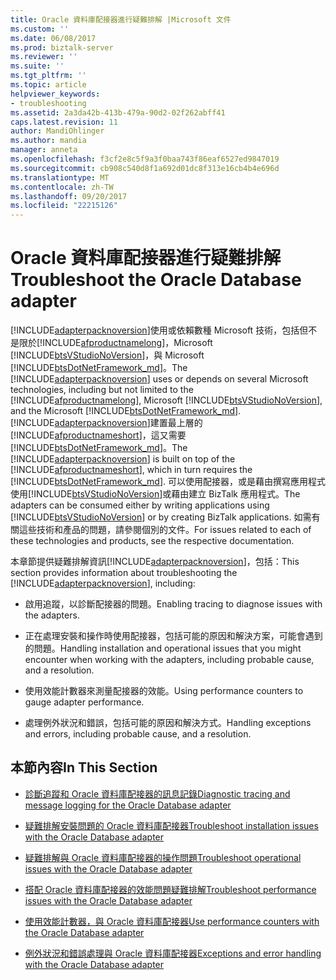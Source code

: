 ```yaml
---
title: Oracle 資料庫配接器進行疑難排解 |Microsoft 文件
ms.custom: ''
ms.date: 06/08/2017
ms.prod: biztalk-server
ms.reviewer: ''
ms.suite: ''
ms.tgt_pltfrm: ''
ms.topic: article
helpviewer_keywords:
- troubleshooting
ms.assetid: 2a3da42b-413b-479a-90d2-02f262abff41
caps.latest.revision: 11
author: MandiOhlinger
ms.author: mandia
manager: anneta
ms.openlocfilehash: f3cf2e8c5f9a3f0baa743f86eaf6527ed9847019
ms.sourcegitcommit: cb908c540d8f1a692d01dc8f313e16cb4b4e696d
ms.translationtype: MT
ms.contentlocale: zh-TW
ms.lasthandoff: 09/20/2017
ms.locfileid: "22215126"
---
```

# <a name="troubleshoot-the-oracle-database-adapter"></a><span data-ttu-id="3655e-102">Oracle 資料庫配接器進行疑難排解</span><span class="sxs-lookup"><span data-stu-id="3655e-102">Troubleshoot the Oracle Database adapter</span></span>
<span data-ttu-id="3655e-103">[!INCLUDE[adapterpacknoversion](../../includes/adapterpacknoversion-md.md)]使用或依賴數種 Microsoft 技術，包括但不是限於[!INCLUDE[afproductnamelong](../../includes/afproductnamelong-md.md)]，Microsoft [!INCLUDE[btsVStudioNoVersion](../../includes/btsvstudionoversion-md.md)]，與 Microsoft [!INCLUDE[btsDotNetFramework_md](../../includes/btsdotnetframework-md.md)]。</span><span class="sxs-lookup"><span data-stu-id="3655e-103">The [!INCLUDE[adapterpacknoversion](../../includes/adapterpacknoversion-md.md)] uses or depends on several Microsoft technologies, including but not limited to the [!INCLUDE[afproductnamelong](../../includes/afproductnamelong-md.md)], Microsoft [!INCLUDE[btsVStudioNoVersion](../../includes/btsvstudionoversion-md.md)], and the Microsoft [!INCLUDE[btsDotNetFramework_md](../../includes/btsdotnetframework-md.md)].</span></span> <span data-ttu-id="3655e-104">[!INCLUDE[adapterpacknoversion](../../includes/adapterpacknoversion-md.md)]建置最上層的[!INCLUDE[afproductnameshort](../../includes/afproductnameshort-md.md)]，這又需要[!INCLUDE[btsDotNetFramework_md](../../includes/btsdotnetframework-md.md)]。</span><span class="sxs-lookup"><span data-stu-id="3655e-104">The [!INCLUDE[adapterpacknoversion](../../includes/adapterpacknoversion-md.md)] is built on top of the [!INCLUDE[afproductnameshort](../../includes/afproductnameshort-md.md)], which in turn requires the [!INCLUDE[btsDotNetFramework_md](../../includes/btsdotnetframework-md.md)].</span></span> <span data-ttu-id="3655e-105">可以使用配接器，或是藉由撰寫應用程式使用[!INCLUDE[btsVStudioNoVersion](../../includes/btsvstudionoversion-md.md)]或藉由建立 BizTalk 應用程式。</span><span class="sxs-lookup"><span data-stu-id="3655e-105">The adapters can be consumed either by writing applications using [!INCLUDE[btsVStudioNoVersion](../../includes/btsvstudionoversion-md.md)] or by creating BizTalk applications.</span></span> <span data-ttu-id="3655e-106">如需有關這些技術和產品的問題，請參閱個別的文件。</span><span class="sxs-lookup"><span data-stu-id="3655e-106">For issues related to each of these technologies and products, see the respective documentation.</span></span>  
  
 <span data-ttu-id="3655e-107">本章節提供疑難排解資訊[!INCLUDE[adapterpacknoversion](../../includes/adapterpacknoversion-md.md)]，包括：</span><span class="sxs-lookup"><span data-stu-id="3655e-107">This section provides information about troubleshooting the [!INCLUDE[adapterpacknoversion](../../includes/adapterpacknoversion-md.md)], including:</span></span>  
  
-   <span data-ttu-id="3655e-108">啟用追蹤，以診斷配接器的問題。</span><span class="sxs-lookup"><span data-stu-id="3655e-108">Enabling tracing to diagnose issues with the adapters.</span></span>  
  
-   <span data-ttu-id="3655e-109">正在處理安裝和操作時使用配接器，包括可能的原因和解決方案，可能會遇到的問題。</span><span class="sxs-lookup"><span data-stu-id="3655e-109">Handling installation and operational issues that you might encounter when working with the adapters, including probable cause, and a resolution.</span></span>  
  
-   <span data-ttu-id="3655e-110">使用效能計數器來測量配接器的效能。</span><span class="sxs-lookup"><span data-stu-id="3655e-110">Using performance counters to gauge adapter performance.</span></span>  
  
-   <span data-ttu-id="3655e-111">處理例外狀況和錯誤，包括可能的原因和解決方式。</span><span class="sxs-lookup"><span data-stu-id="3655e-111">Handling exceptions and errors, including probable cause, and a resolution.</span></span>  
  
## <a name="in-this-section"></a><span data-ttu-id="3655e-112">本節內容</span><span class="sxs-lookup"><span data-stu-id="3655e-112">In This Section</span></span>  
  
-   [<span data-ttu-id="3655e-113">診斷追蹤和 Oracle 資料庫配接器的訊息記錄</span><span class="sxs-lookup"><span data-stu-id="3655e-113">Diagnostic tracing and message logging for the Oracle Database adapter</span></span>](../../adapters-and-accelerators/adapter-oracle-database/diagnostic-tracing-and-message-logging-for-the-oracle-database-adapter.md)
  
-   [<span data-ttu-id="3655e-114">疑難排解安裝問題的 Oracle 資料庫配接器</span><span class="sxs-lookup"><span data-stu-id="3655e-114">Troubleshoot installation issues with the Oracle Database adapter</span></span>](../../adapters-and-accelerators/adapter-oracle-database/troubleshoot-installation-issues-with-the-oracle-database-adapter.md)
  
-   [<span data-ttu-id="3655e-115">疑難排解與 Oracle 資料庫配接器的操作問題</span><span class="sxs-lookup"><span data-stu-id="3655e-115">Troubleshoot operational issues with the Oracle Database adapter</span></span>](../../adapters-and-accelerators/adapter-oracle-database/troubleshoot-operational-issues-with-the-oracle-database-adapter.md)
  
-   [<span data-ttu-id="3655e-116">搭配 Oracle 資料庫配接器的效能問題疑難排解</span><span class="sxs-lookup"><span data-stu-id="3655e-116">Troubleshoot performance issues with the Oracle Database adapter</span></span>](../../adapters-and-accelerators/adapter-oracle-database/troubleshoot-performance-issues-with-the-oracle-database-adapter.md)
  
-   [<span data-ttu-id="3655e-117">使用效能計數器，與 Oracle 資料庫配接器</span><span class="sxs-lookup"><span data-stu-id="3655e-117">Use performance counters with the Oracle Database adapter</span></span>](../../adapters-and-accelerators/adapter-oracle-database/use-performance-counters-with-the-oracle-database-adapter.md)
  
-   [<span data-ttu-id="3655e-118">例外狀況和錯誤處理與 Oracle 資料庫配接器</span><span class="sxs-lookup"><span data-stu-id="3655e-118">Exceptions and error handling with the Oracle Database adapter</span></span>](../../adapters-and-accelerators/adapter-oracle-database/exceptions-and-error-handling-with-the-oracle-database-adapter.md)